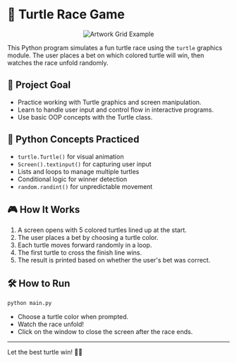 # 🐢 Turtle Race Game

<p align="center">
  <img src="https://redeem-innovations.com/wp-content/uploads/2025/06/turtle-race.jpg" alt="Artwork Grid Example" />
</p>

This Python program simulates a fun turtle race using the `turtle` graphics module. The user places a bet on which colored turtle will win, then watches the race unfold randomly.

## 🎯 Project Goal

- Practice working with Turtle graphics and screen manipulation.
- Learn to handle user input and control flow in interactive programs.
- Use basic OOP concepts with the Turtle class.

## 🧠 Python Concepts Practiced

- `turtle.Turtle()` for visual animation
- `Screen().textinput()` for capturing user input
- Lists and loops to manage multiple turtles
- Conditional logic for winner detection
- `random.randint()` for unpredictable movement

## 🎮 How It Works

1. A screen opens with 5 colored turtles lined up at the start.
2. The user places a bet by choosing a turtle color.
3. Each turtle moves forward randomly in a loop.
4. The first turtle to cross the finish line wins.
5. The result is printed based on whether the user's bet was correct.

## 🛠 How to Run

```bash
python main.py
```

- Choose a turtle color when prompted.
- Watch the race unfold!
- Click on the window to close the screen after the race ends.

---

Let the best turtle win! 🏁🐢
